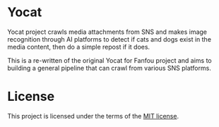 # Yocat

Yocat project crawls media attachments from SNS and makes image recognition through AI platforms to detect if cats and dogs exist in the media content, then do a simple repost if it does.

This is a re-written of the original Yocat for Fanfou project and aims to building a general pipeline that can crawl from various SNS platforms.

# License

This project is licensed under the terms of the [MIT license](LICENSE).
